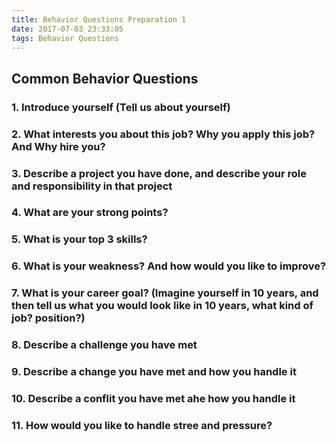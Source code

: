 ```yaml
---
title: Behavior Questions Preparation 1
date: 2017-07-03 23:33:05
tags: Behavior Questions
---
```

## Common Behavior Questions

### 1. Introduce yourself (Tell us about yourself)

### 2. What interests you about this job? Why you apply this job? And Why hire you?

### 3. Describe a project you have done, and describe your role and responsibility in that project

### 4. What are your strong points?

### 5. What is your top 3 skills?

### 6. What is your weakness? And how would you like to improve?

### 7. What is your career goal? (Imagine yourself in 10 years, and then tell us what you would look like in 10 years, what kind of job? position?)

### 8. Describe a challenge you have met

### 9. Describe a change you have met and how you handle it

### 10. Describe a conflit you have met ahe how you handle it

### 11. How would you like to handle stree and pressure? 









